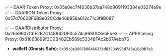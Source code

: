 ✅ - DAAR Token Proxy: 0x05a0ec7f4036b37aa748d9091193384e03374a9e
✅ -- DAARION Token Proxy: 0x57d76608F6B8e02CCde46b858a612c71c3f9B087

✅ -- DAARDistributor Proxy: 0x2659907CbE2B7C148842DE0c574c968DC8ebFbe3
✅ -- APRStaking Proxy: 0x01863899f3C0B482Eb589c53348FAc2b67Aebb76


- **wallet1 (Gnosis Safe)**: `0x39c8e3807B864A633bd83C34995d7A3a18d0b7e8` 